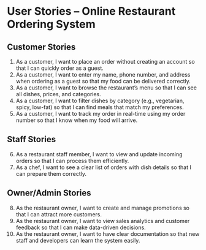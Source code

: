 # User Stories – Online Restaurant Ordering System

## Customer Stories
1. As a customer, I want to place an order without creating an account so that I can quickly order as a guest.
2. As a customer, I want to enter my name, phone number, and address when ordering as a guest so that my food can be delivered correctly.
3. As a customer, I want to browse the restaurant’s menu so that I can see all dishes, prices, and categories.
4. As a customer, I want to filter dishes by category (e.g., vegetarian, spicy, low-fat) so that I can find meals that match my preferences.
5. As a customer, I want to track my order in real-time using my order number so that I know when my food will arrive.

## Staff Stories
6. As a restaurant staff member, I want to view and update incoming orders so that I can process them efficiently.
7. As a chef, I want to see a clear list of orders with dish details so that I can prepare them correctly.

## Owner/Admin Stories
8. As the restaurant owner, I want to create and manage promotions so that I can attract more customers.
9. As the restaurant owner, I want to view sales analytics and customer feedback so that I can make data-driven decisions.
10. As the restaurant owner, I want to have clear documentation so that new staff and developers can learn the system easily.
